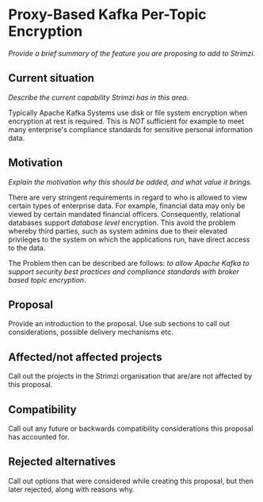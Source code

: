 <!-- This template is provided as an example with sections you may wish to comment on with respect to your proposal. Add or remove sections as required to best articulate the proposal. -->

# Proxy-Based Kafka Per-Topic Encryption

*Provide a brief summary of the feature you are proposing to add to Strimzi.*

## Current situation

*Describe the current capability Strimzi has in this area.*


Typically Apache Kafka Systems use disk or file system encryption when
encryption at rest is required. This is *NOT* sufficient for example
to meet many enterprise's compliance standards for sensitive personal information data.

## Motivation

*Explain the motivation why this should be added, and what value it brings.*


There are very  stringent requirements in regard to who  is allowed to
view certain types of enterprise data. For example, financial data may
only be viewed by  certain mandated financial officers.  Consequently,
relational databases  support _database level_  encryption.
This avoid the problem whereby third parties, such as system admins due
to their elevated privileges to the system on which the applications
run, have direct access to the data.


The Problem then can be described are follows: *to allow Apache Kafka to support security best practices and compliance standards with broker based topic encryption*.
## Proposal

Provide an introduction to the proposal. Use sub sections to call out considerations, possible delivery mechanisms etc.

## Affected/not affected projects

Call out the projects in the Strimzi organisation that are/are not affected by this proposal. 

## Compatibility

Call out any future or backwards compatibility considerations this proposal has accounted for.

## Rejected alternatives

Call out options that were considered while creating this proposal, but then later rejected, along with reasons why.

